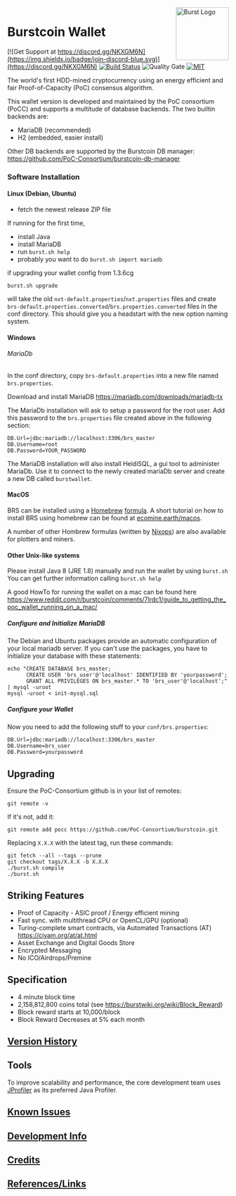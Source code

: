 <img align="right" width="120" height="120" title="Burst Logo" src="https://raw.githubusercontent.com/PoC-Consortium/Marketing_Resources/master/BURST_LOGO/PNG/icon_blue.png" />

# Burstcoin Wallet

[![Get Support at https://discord.gg/NKXGM6N](https://img.shields.io/badge/join-discord-blue.svg)](https://discord.gg/NKXGM6N)
[![Build Status](https://api.travis-ci.org/PoC-Consortium/burstcoin.svg?branch=master)](https://travis-ci.org/PoC-Consortium/burstcoin?branch=master) 
![Quality Gate](https://sonarqube.com/api/badges/gate?key=burstcoin:burstcoin)
[![MIT](https://img.shields.io/badge/license-GPLv3-blue.svg)](LICENSE.txt)

The world's first HDD-mined cryptocurrency using an energy efficient
and fair Proof-of-Capacity (PoC) consensus algorithm.

This wallet version is developed and maintained by the PoC consortium
(PoCC) and supports a multitude of database backends. The two builtin
backends are:
- MariaDB (recommended)
- H2 (embedded, easier install)

Other DB backends are supported by the Burstcoin DB manager:
<https://github.com/PoC-Consortium/burstcoin-db-manager>


### Software Installation

#### Linux (Debian, Ubuntu)

- fetch the newest release ZIP file

If running for the first time,

- install Java
- install MariaDB
- run ```burst.sh help```
- probably you want to do ```burst.sh import mariadb```


if upgrading your wallet config from 1.3.6cg

```
burst.sh upgrade
```
will take the old `nxt-default.properties`/`nxt.properties` files and
create `brs-default.properties.converted`/`brs.properties.converted`
files in the conf directory. This should give you a headstart with the
new option naming system.

#### Windows

###### MariaDb

In the conf directory, copy `brs-default.properties` into a new file named `brs.properties`.

Download and install MariaDB <https://mariadb.com/downloads/mariadb-tx>

The MariaDb installation will ask to setup a password for the root user. 
Add this password to the `brs.properties` file created above in the following section:
```
DB.Url=jdbc:mariadb://localhost:3306/brs_master
DB.Username=root
DB.Password=YOUR_PASSWORD
```

The MariaDB installation will also install HeidiSQL, a gui tool to administer MariaDb.
Use it to connect to the newly created mariaDb server and create a new DB called `burstwallet`. 

#### MacOS

BRS can be installed using a [Homebrew](https://brew.sh/) [formula](https://github.com/nixops/homebrew-burstcoind). A short tutorial on how to install BRS using homebrew can be found at [ecomine.earth/macos](https://ecomine.earth/macos/).

A number of other Hombrew formulas (written by [Nixops](https://github.com/nixops)) are also available for plotters and miners.

#### Other Unix-like systems

Please install Java 8 (JRE 1.8) manually and run the wallet by using `burst.sh`
You can get further information calling `burst.sh help`

A good HowTo for running the wallet on a mac can be found here
<https://www.reddit.com/r/burstcoin/comments/7lrdc1/guide_to_getting_the_poc_wallet_running_on_a_mac/>


##### Configure and Initialize MariaDB

The Debian and Ubuntu packages provide an automatic configuration of
your local mariadb server. If you can't use the packages, you have to
initialize your database with these statements:

```
echo "CREATE DATABASE brs_master; 
      CREATE USER 'brs_user'@'localhost' IDENTIFIED BY 'yourpassword';
      GRANT ALL PRIVILEGES ON brs_master.* TO 'brs_user'@'localhost';" | mysql -uroot
mysql -uroot < init-mysql.sql
```

##### Configure your Wallet

Now you need to add the following stuff to your `conf/brs.properties`:

```
DB.Url=jdbc:mariadb://localhost:3306/brs_master
DB.Username=brs_user
DB.Password=yourpassword
```

## Upgrading

Ensure the PoC-Consortium github is in your list of remotes: 
```
git remote -v
```

If it's not, add it: 
```
git remote add pocc https://github.com/PoC-Consortium/burstcoin.git
```

Replacing `X.X.X` with the latest tag, run these commands:

```
git fetch --all --tags --prune
git checkout tags/X.X.X -b X.X.X 
./burst.sh compile
./burst.sh
```

## Striking Features

- Proof of Capacity - ASIC proof / Energy efficient mining
- Fast sync. with multithread CPU or OpenCL/GPU (optional)
- Turing-complete smart contracts, via Automated Transactions (AT) <https://ciyam.org/at/at.html>
- Asset Exchange and Digital Goods Store
- Encrypted Messaging
- No ICO/Airdrops/Premine

## Specification

- 4 minute block time
- 2,158,812,800 coins total (see <https://burstwiki.org/wiki/Block_Reward>)
- Block reward starts at 10,000/block
- Block Reward Decreases at 5% each month

## [Version History](doc/History.md)

## Tools

To improve scalability and performance, the core development team uses
<a href="https://www.ej-technologies.com/products/jprofiler/overview.html">JProfiler</a>
as its preferred Java Profiler.

## [Known Issues](doc/KnownIssues.md)
## [Development Info](doc/Refactoring.md)
## [Credits](doc/Credits.md)
## [References/Links](doc/References.md)
